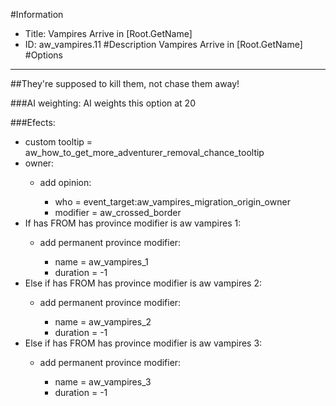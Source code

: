 #Information
 - Title: Vampires Arrive in [Root.GetName]
 - ID: aw_vampires.11
#Description
Vampires Arrive in [Root.GetName]
#Options

___
##They're supposed to kill them, not chase them away!

###AI weighting:
AI weights this option at 20


###Efects:<ul><li>custom tooltip = aw_how_to_get_more_adventurer_removal_chance_tooltip</li><li>owner:</li><ul><li>add opinion:</li><ul><li>who = event_target:aw_vampires_migration_origin_owner</li><li>modifier = aw_crossed_border</li></ul></ul><li>If has FROM has province modifier is aw vampires 1:</li><ul><li>add permanent province modifier:</li><ul><li>name = aw_vampires_1</li><li>duration = -1</li></ul></ul><li>Else if has FROM has province modifier is aw vampires 2:</li><ul><li>add permanent province modifier:</li><ul><li>name = aw_vampires_2</li><li>duration = -1</li></ul></ul><li>Else if has FROM has province modifier is aw vampires 3:</li><ul><li>add permanent province modifier:</li><ul><li>name = aw_vampires_3</li><li>duration = -1</li></ul></ul></ul>
